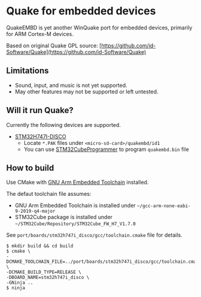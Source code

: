 # Quake for embedded devices

QuakeEMBD is yet another WinQuake port for embedded devices, primarily for ARM Cortex-M devices.

Based on original Quake GPL source: [https://github.com/id-Software/Quake](https://github.com/id-Software/Quake)

## Limitations

* Sound, input, and music is not yet supported.
* May other features may not be supported or left untested.

## Will it run Quake?

Currently the following devices are supported.

* [STM32H747I-DISCO](https://www.st.com/ja/evaluation-tools/stm32h747i-disco.html)
  * Locate `*.PAK` files under `<micro-sd-card>/quakembd/id1`
  * You can use [STM32CubeProgrammer](https://www.st.com/en/development-tools/stm32cubeprog.html) to program `quakembd.bin` file

## How to build

Use CMake with [GNU Arm Embedded Toolchain](https://developer.arm.com/tools-and-software/open-source-software/developer-tools/gnu-toolchain/gnu-rm/downloads) installed.

The defaut toolchain file assumes:
* GNU Arm Embedded Toolchain is installed under `~/gcc-arm-none-eabi-9-2019-q4-major`
* STM32Cube package is installed under `~/STM32Cube/Repository/STM32Cube_FW_H7_V1.7.0`

See `port/boards/stm32h747i_disco/gcc/toolchain.cmake` file for details.

```
$ mkdir build && cd build
$ cmake \
-DCMAKE_TOOLCHAIN_FILE=../port/boards/stm32h747i_disco/gcc/toolchain.cmake \
-DCMAKE_BUILD_TYPE=RELEASE \
-DBOARD_NAME=stm32h747i_disco \
-GNinja ..
$ ninja
```